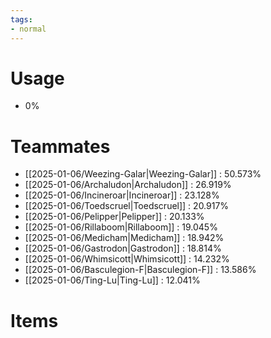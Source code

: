```yaml
---
tags:
- normal
---
```

# Usage
- 0%
# Teammates
- [[2025-01-06/Weezing-Galar|Weezing-Galar]] : 50.573%
- [[2025-01-06/Archaludon|Archaludon]] : 26.919%
- [[2025-01-06/Incineroar|Incineroar]] : 23.128%
- [[2025-01-06/Toedscruel|Toedscruel]] : 20.917%
- [[2025-01-06/Pelipper|Pelipper]] : 20.133%
- [[2025-01-06/Rillaboom|Rillaboom]] : 19.045%
- [[2025-01-06/Medicham|Medicham]] : 18.942%
- [[2025-01-06/Gastrodon|Gastrodon]] : 18.814%
- [[2025-01-06/Whimsicott|Whimsicott]] : 14.232%
- [[2025-01-06/Basculegion-F|Basculegion-F]] : 13.586%
- [[2025-01-06/Ting-Lu|Ting-Lu]] : 12.041%
# Items